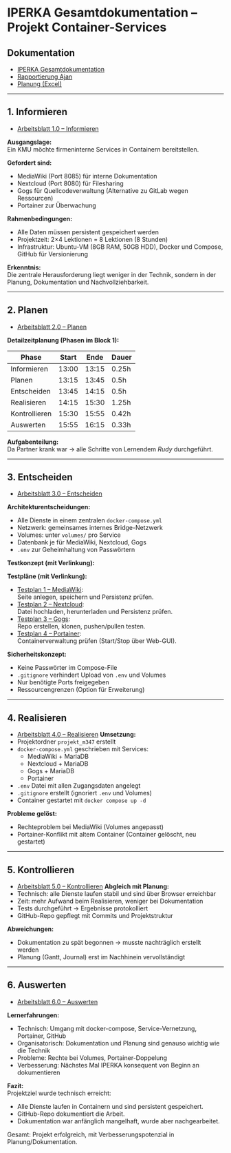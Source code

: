 # IPERKA Gesamtdokumentation – Projekt Container-Services

## Dokumentation
- [IPERKA Gesamtdokumentation](index.md)
- [Rapportierung Ajan](../Arbeitsjournal/19.09.2025-2.md)
- [Planung (Excel)](../temp_daten/Planung.xlsx)

---

## 1. Informieren
- [Arbeitsblatt 1.0 – Informieren](Informieren/arbeitsblatt_1.0_informieren.md)

**Ausgangslage:**  
Ein KMU möchte firmeninterne Services in Containern bereitstellen.

**Gefordert sind:**
- MediaWiki (Port 8085) für interne Dokumentation
- Nextcloud (Port 8080) für Filesharing
- Gogs für Quellcodeverwaltung (Alternative zu GitLab wegen Ressourcen)
- Portainer zur Überwachung

**Rahmenbedingungen:**
- Alle Daten müssen persistent gespeichert werden
- Projektzeit: 2×4 Lektionen = 8 Lektionen (8 Stunden)
- Infrastruktur: Ubuntu-VM (8GB RAM, 50GB HDD), Docker und Compose, GitHub für Versionierung

**Erkenntnis:**  
Die zentrale Herausforderung liegt weniger in der Technik, sondern in der Planung, Dokumentation und Nachvollziehbarkeit.

---

## 2. Planen
- [Arbeitsblatt 2.0 – Planen](Planen/arbeitsblatt_2.0_planen.md)

**Detailzeitplanung (Phasen im Block 1):**

| Phase         | Start   | Ende   | Dauer |
|---------------|---------|--------|-------|
| Informieren   | 13:00   | 13:15  | 0.25h |
| Planen        | 13:15   | 13:45  | 0.5h  |
| Entscheiden   | 13:45   | 14:15  | 0.5h  |
| Realisieren   | 14:15   | 15:30  | 1.25h |
| Kontrollieren | 15:30   | 15:55  | 0.42h |
| Auswerten     | 15:55   | 16:15  | 0.33h |

**Aufgabenteilung:**  
Da Partner krank war → alle Schritte von Lernendem *Rudy* durchgeführt.

---

## 3. Entscheiden
- [Arbeitsblatt 3.0 – Entscheiden](Entscheiden/arbeitsblatt_3.0_entscheiden.md)

**Architekturentscheidungen:**
- Alle Dienste in einem zentralen `docker-compose.yml`
- Netzwerk: gemeinsames internes Bridge-Netzwerk
- Volumes: unter `volumes/` pro Service
- Datenbank je für MediaWiki, Nextcloud, Gogs
- `.env` zur Geheimhaltung von Passwörtern

**Testkonzept (mit Verlinkung):**

  

**Testpläne (mit Verlinkung):**
- [Testplan 1 – MediaWiki](../Test/Test_Pläne/Testplan_mediawiki.md):  
  Seite anlegen, speichern und Persistenz prüfen.
- [Testplan 2 – Nextcloud](../Test/Test_Pläne/Testplan_gogs.md):  
  Datei hochladen, herunterladen und Persistenz prüfen.
- [Testplan 3 – Gogs](../Test/Test_Pläne/Testplan_mediawiki.md):  
  Repo erstellen, klonen, pushen/pullen testen.
- [Testplan 4 – Portainer](../Test/Test_Pläne/Testplan_portainer.md):  
  Containerverwaltung prüfen (Start/Stop über Web-GUI).

**Sicherheitskonzept:**
- Keine Passwörter im Compose-File
- `.gitignore` verhindert Upload von `.env` und Volumes
- Nur benötigte Ports freigegeben
- Ressourcengrenzen (Option für Erweiterung)
---

## 4. Realisieren
- [Arbeitsblatt 4.0 – Realisieren](Realisieren/arbeitsblatt_4.0_realisieren.md)
**Umsetzung:**
- Projektordner `projekt_m347` erstellt
- `docker-compose.yml` geschrieben mit Services:
    - MediaWiki + MariaDB
    - Nextcloud + MariaDB
    - Gogs + MariaDB
    - Portainer
- `.env` Datei mit allen Zugangsdaten angelegt
- `.gitignore` erstellt (ignoriert `.env` und Volumes)
- Container gestartet mit `docker compose up -d`

**Probleme gelöst:**
- Rechteproblem bei MediaWiki (Volumes angepasst)
- Portainer-Konflikt mit altem Container (Container gelöscht, neu gestartet)

---

## 5. Kontrollieren
- [Arbeitsblatt 5.0 – Kontrollieren](Kontrollieren/arbeitsblatt_5.0_kontrollieren.md)
**Abgleich mit Planung:**
- Technisch: alle Dienste laufen stabil und sind über Browser erreichbar
- Zeit: mehr Aufwand beim Realisieren, weniger bei Dokumentation
- Tests durchgeführt → Ergebnisse protokolliert
- GitHub-Repo gepflegt mit Commits und Projektstruktur

**Abweichungen:**
- Dokumentation zu spät begonnen → musste nachträglich erstellt werden
- Planung (Gantt, Journal) erst im Nachhinein vervollständigt

---

## 6. Auswerten
- [Arbeitsblatt 6.0 – Auswerten](Auswerten/arbeitsblatt_6.0_auswerten.md)

**Lernerfahrungen:**
- Technisch: Umgang mit docker-compose, Service-Vernetzung, Portainer, GitHub
- Organisatorisch: Dokumentation und Planung sind genauso wichtig wie die Technik
- Probleme: Rechte bei Volumes, Portainer-Doppelung
- Verbesserung: Nächstes Mal IPERKA konsequent von Beginn an dokumentieren

**Fazit:**  
Projektziel wurde technisch erreicht:
- Alle Dienste laufen in Containern und sind persistent gespeichert.
- GitHub-Repo dokumentiert die Arbeit.
- Dokumentation war anfänglich mangelhaft, wurde aber nachgearbeitet.

Gesamt: Projekt erfolgreich, mit Verbesserungspotenzial in Planung/Dokumentation.
